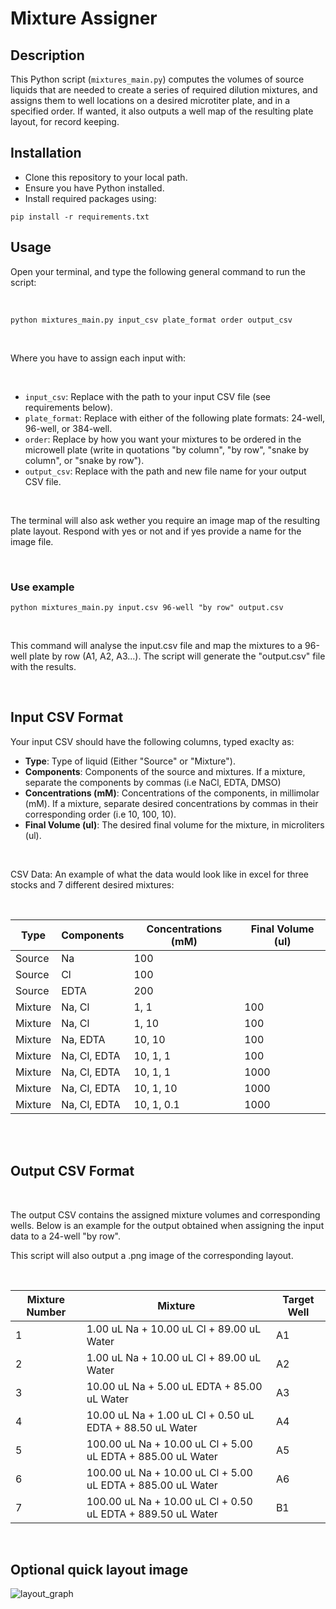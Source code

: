 # **Mixture Assigner** 

## Description

This Python script (`mixtures_main.py`) computes the volumes of source liquids that are needed to create a series of required dilution mixtures, and assigns them to well locations on a desired microtiter plate, and in a specified order. If wanted, it also outputs a well map of the resulting plate layout, for record keeping. 

## Installation

- Clone this repository to your local path.
- Ensure you have Python installed.
- Install required packages using:

`pip install -r requirements.txt`

## Usage

Open your terminal, and type the following general command to run the script:

</br>


`python mixtures_main.py input_csv plate_format order output_csv`

</br>

Where you have to assign each input with:

</br>

- `input_csv`: Replace with the path to your input CSV file (see requirements below).
- `plate_format`: Replace with either of the following plate formats: 24-well, 96-well, or 384-well.
- `order`: Replace by how you want your mixtures to be ordered in the microwell plate (write in quotations "by column", "by row", "snake by column", or "snake by row").
- `output_csv`: Replace with the path and new file name for your output CSV file.

</br>

The terminal will also ask wether you require an image map of the resulting plate layout. Respond with yes or not and if yes provide a name for the image file. 

</br>

### Use example

`python mixtures_main.py input.csv 96-well "by row" output.csv`

</br>

This command will analyse the input.csv file and map the mixtures to a 96-well plate by row (A1, A2, A3...). The script will generate the "output.csv" file with the results. 

</br>

## Input CSV Format

Your input CSV should have the following columns, typed exaclty as:

- **Type**: Type of liquid (Either "Source" or "Mixture").
- **Components**: Components of the source and mixtures. If a mixture, separate the components by commas (i.e NaCl, EDTA, DMSO)
- **Concentrations (mM)**: Concentrations of the components, in millimolar (mM). If a mixture, separate desired concentrations by commas in their corresponding order (i.e 10, 100, 10).
- **Final Volume (ul)**: The desired final volume for the mixture, in microliters (ul).

</br>

CSV Data: An example of what the data would look like in excel for three stocks and 7 different desired mixtures:


</br>


|Type   |Components  |Concentrations (mM)|Final Volume (ul)|
|-------|------------|-------------------|-----------------|
|Source |Na          |100                |                 |
|Source |Cl          |100                |                 |
|Source |EDTA        |200                |                 |
|Mixture|Na, Cl      |1, 1               |100              |
|Mixture|Na, Cl      |1, 10              |100              |
|Mixture|Na, EDTA    |10, 10             |100              |
|Mixture|Na, Cl, EDTA|10, 1, 1           |100              |
|Mixture|Na, Cl, EDTA|10, 1, 1           |1000             |
|Mixture|Na, Cl, EDTA|10, 1, 10          |1000             |
|Mixture|Na, Cl, EDTA|10, 1, 0.1         |1000             |

</br>
</br>

## Output CSV Format

</br>

The output CSV contains the assigned mixture volumes and corresponding wells. Below is an example for the output obtained when assigning the input data to a 24-well "by row".

This script will also output a .png image of the corresponding layout. 

</br>

|Mixture Number|Mixture                                                    |Target Well|
|--------------|-----------------------------------------------------------|-----------|
|1             |1.00 uL Na + 10.00 uL Cl + 89.00 uL Water                  |A1         |
|2             |1.00 uL Na + 10.00 uL Cl + 89.00 uL Water                  |A2         |
|3             |10.00 uL Na + 5.00 uL EDTA + 85.00 uL Water                |A3         |
|4             |10.00 uL Na + 1.00 uL Cl + 0.50 uL EDTA + 88.50 uL Water   |A4         |
|5             |100.00 uL Na + 10.00 uL Cl + 5.00 uL EDTA + 885.00 uL Water|A5         |
|6             |100.00 uL Na + 10.00 uL Cl + 5.00 uL EDTA + 885.00 uL Water|A6         |
|7             |100.00 uL Na + 10.00 uL Cl + 0.50 uL EDTA + 889.50 uL Water|B1         |



</br>

## Optional quick layout image

![layout_graph](https://github.com/GuadalupeAlvarezGonzalez/Microplate-Task/assets/129006181/c2f132f9-7e0f-443c-8b83-f7ac1ac2161f=50x50)

</br>
